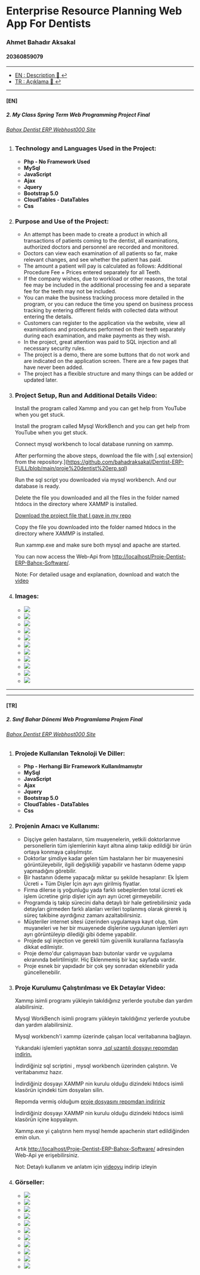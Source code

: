 # Enterprise Resource Planning Web App For Dentists

### Ahmet Bahadır Aksakal

#### 20360859079

****

- [EN : Description :book: :leftwards_arrow_with_hook:](#en)  
- [TR : Açıklama :book: :leftwards_arrow_with_hook:](#tr)

****

#### [EN]

##### 2\. My Class Spring Term Web Programming Project Final

###### [Bahox Dentist ERP Webhost000 Site](https://bahoxdentisterp.000webhostapp.com/)

1. ### Technology and Languages Used in the Project:
    
     * **Php - No Framework Used**
     * **MySql**
     * **JavaScript**
     * **Ajax**
     * **Jquery**
     * **Bootstrap 5.0**
     * **CloudTables - DataTables**
     * **Css**
       
2. ### Purpose and Use of the Project:
    
     * An attempt has been made to create a product in which all transactions of patients coming to the dentist, all examinations, authorized doctors and personnel are recorded and monitored.
     * Doctors can view each examination of all patients so far, make relevant changes, and see whether the patient has paid.
     * The amount a patient will pay is calculated as follows: Additional Procedure Fee + Prices entered separately for all Teeth.
     * If the company wishes, due to workload or other reasons, the total fee may be included in the additional processing fee and a separate fee for the teeth may not be included.
     * You can make the business tracking process more detailed in the program, or you can reduce the time you spend on business process tracking by entering different fields with collected data without entering the details.
     * Customers can register to the application via the website, view all examinations and procedures performed on their teeth separately during each examination, and make payments as they wish.
     * In the project, great attention was paid to SQL injection and all necessary security rules.
     * The project is a demo, there are some buttons that do not work and are indicated on the application screen. There are a few pages that have never been added.
     * The project has a flexible structure and many things can be added or updated later.

3. ### Project Setup, Run and Additional Details Video:

     Install the program called Xammp and you can get help from YouTube when you get stuck.
    
     Install the program called Mysql WorkBench and you can get help from YouTube when you get stuck.
    
     Connect mysql workbench to local database running on xammp.
    
     After performing the above steps, download the file with [.sql extension] from the repository.](https://github.com/bahadraksakal/Dentist-ERP-FULL/blob/main/proje%20dentist%20erp.sql)
    
     Run the sql script you downloaded via mysql workbench. And our database is ready.
    
     Delete the file you downloaded and all the files in the folder named htdocs in the directory where XAMMP is installed.
    
     [Download the project file that I gave in my repo](https://github.com/bahadraksakal/Dentist-ERP-FULL/tree/main/Proje-Dentist-ERP-Bahox-Software)
    
     Copy the file you downloaded into the folder named htdocs in the directory where XAMMP is installed.
    
     Run xammp.exe and make sure both mysql and apache are started.
    
     You can now access the Web-Api from [http://localhost/Proje-Dentist-ERP-Bahox-Software/](http://localhost/Proje-Dentist-ERP-Bahox-Software/).
    
     Note: For detailed usage and explanation, download and watch the [video](https://github.com/bahadraksakal/Dentist-ERP-FULL/blob/main/dentist-erp-tanitim-kurulum.mp4)

4. ### Images:
    
    *   ![](proje-tanitim-img-video/dentist-erp-musteri-kayit.png)
    *   ![](proje-tanitim-img-video/dentist-erp-musteri-anasayfa.png)
    *   ![](proje-tanitim-img-video/dentist-erp-musteri-borcOdeme.png)
    *   ![](proje-tanitim-img-video/dentist-erp-musteri-borcOdemeErr.png)
    *   ![](proje-tanitim-img-video/dentist-erp-yetkili-kayit.png)
    *   ![](proje-tanitim-img-video/dentist-erp-yetkili-anasayfa.png)
    *   ![](proje-tanitim-img-video/dentist-erp-yetkili-musGuncelle.png)
    *   ![](proje-tanitim-img-video/dentist-erp-yetkili-musGuncelleErr.png)
    *   ![](proje-tanitim-img-video/dentist-erp-yetkili-musSil.png)
    *   ![](proje-tanitim-img-video/dentist-erp-yetkili-musGit.png)
    *   ![](proje-tanitim-img-video/dentist-erp-yetkili-musDisDetay.png)
       

****
****


#### [TR]

##### 2\. Sınıf Bahar Dönemi Web Programlama Projem Final

###### [Bahox Dentist ERP Webhost000 Site](https://bahoxdentisterp.000webhostapp.com/)

1.  ### Projede Kullanılan Teknoloji Ve Diller:
    
    *   **Php - Herhangi Bir Framework Kullanılmamıştır**
    *   **MySql**
    *   **JavaScript**
    *   **Ajax**
    *   **Jquery**
    *   **Bootstrap 5.0**
    *   **CloudTables - DataTables**
    *   **Css**
2.  ### Projenin Amacı ve Kullanımı:
    
    *   Dişçiye gelen hastaların, tüm muayenelerin, yetkili doktorlarınve personellerin tüm işlemlerinin kayıt altına alınıp takip edildiği bir ürün ortaya konmaya çalışılmıştır.
    *   Doktorlar şimdiye kadar gelen tüm hastaların her bir muayenesini görüntüleyebilir, ilgili değişkiliği yapabilir ve hastanın ödeme yapıp yapmadığını görebilir.
    *   Bir hastanın ödeme yapacağı miktar şu şekilde hesaplanır: Ek İşlem Ücreti + Tüm Dişler İçin ayrı ayrı girilmiş fiyatlar.
    *   Firma dilerse iş yoğunluğu yada farklı sebeplerden total ücreti ek işlem ücretine girip dişler için ayrı ayrı ücret girmeyebilir.
    *   Programda iş takip sürecini daha detaylı bir hale getirebilirsiniz yada detayları girmeden farklı alanları verileri toplanmış olarak girerek iş süreç takibine ayırdığınız zamanı azaltabilirsiniz.
    *   Müşteriler internet sitesi üzerinden uygulamaya kayıt olup, tüm muyaneleri ve her bir muayenede dişlerine uygulunan işlemleri ayrı ayrı görüntüleyip dilediği gibi ödeme yapabilir.
    *   Projede sql injection ve gerekli tüm güvenlik kurallarına fazlasıyla dikkat edilmiştir.
    *   Proje demo'dur çalışmayan bazı butonlar vardır ve uygulama ekranında belirtilmiştir. Hiç Eklenmemiş bir kaç sayfada vardır.
    *   Proje esnek bir yapıdadır bir çok şey sonradan eklenebilir yada güncellenebilir.

3.  ### Proje Kurulumu Çalıştırılması ve Ek Detaylar Video:

    Xammp isimli programı yükleyin takıldığınız yerlerde youtube dan yardım alabilirsiniz.
    
    Mysql WorkBench isimli programı yükleyin takıldığınız yerlerde youtube dan yardım alabilirsiniz.
    
    Mysql workbench'i xammp üzerinde çalışan local veritabanına bağlayın.
    
    Yukarıdaki işlemleri yaptıktan sonra [.sql uzantılı dosyayı repomdan indirin.](https://github.com/bahadraksakal/Dentist-ERP-FULL/blob/main/proje%20dentist%20erp.sql)
    
    İndirdiğiniz sql scriptini , mysql workbench üzerinden çalıştırın. Ve veritabanımız hazır.
    
    İndirdiğiniz dosyayı XAMMP nin kurulu olduğu dizindeki htdocs isimli klasörün içindeki tüm dosyaları silin.
    
    Repomda vermiş olduğum [proje dosyasını repomdan indiriniz](https://github.com/bahadraksakal/Dentist-ERP-FULL/tree/main/Proje-Dentist-ERP-Bahox-Software)
    
    İndirdiğiniz dosyayı XAMMP nin kurulu olduğu dizindeki htdocs isimli klasörün içine kopyalayın.
    
    Xammp.exe yi çalıştırın hem mysql hemde apachenin start edildiğinden emin olun.
    
    Artık [http://localhost/Proje-Dentist-ERP-Bahox-Software/](http://localhost/Proje-Dentist-ERP-Bahox-Software/) adresinden Web-Api ye erişebilirsiniz.
    
    Not: Detaylı kullanım ve anlatım için [videoyu](https://github.com/bahadraksakal/Dentist-ERP-FULL/blob/main/dentist-erp-tanitim-kurulum.mp4) indirip izleyin

4.  ### Görseller:
    
    *   ![](proje-tanitim-img-video/dentist-erp-musteri-kayit.png)
    *   ![](proje-tanitim-img-video/dentist-erp-musteri-anasayfa.png)
    *   ![](proje-tanitim-img-video/dentist-erp-musteri-borcOdeme.png)
    *   ![](proje-tanitim-img-video/dentist-erp-musteri-borcOdemeErr.png)
    *   ![](proje-tanitim-img-video/dentist-erp-yetkili-kayit.png)
    *   ![](proje-tanitim-img-video/dentist-erp-yetkili-anasayfa.png)
    *   ![](proje-tanitim-img-video/dentist-erp-yetkili-musGuncelle.png)
    *   ![](proje-tanitim-img-video/dentist-erp-yetkili-musGuncelleErr.png)
    *   ![](proje-tanitim-img-video/dentist-erp-yetkili-musSil.png)
    *   ![](proje-tanitim-img-video/dentist-erp-yetkili-musGit.png)
    *   ![](proje-tanitim-img-video/dentist-erp-yetkili-musDisDetay.png)
